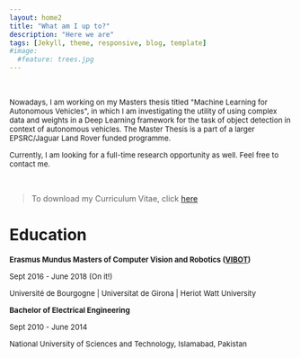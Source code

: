 ```yaml
---
layout: home2
title: "What am I up to?" 
description: "Here we are"
tags: [Jekyll, theme, responsive, blog, template]
#image:
  #feature: trees.jpg
---
```


<br />
<p><font size="2">Nowadays, I am working on my Masters thesis titled "Machine Learning for Autonomous Vehicles", in which I am investigating the utility of using complex data and weights in a Deep Learning framework for the task of object detection in context of autonomous vehicles. The Master Thesis is a part of a larger EPSRC/Jaguar Land Rover funded programme.</font></p>
<p></p>
<p></p>
<p><font size="2">Currently, I am looking for a full-time research opportunity as well. Feel free to contact me.</font></p>
<br />

  <blockquote>
  <p>To download my Curriculum Vitae, click <a href="https://drive.google.com/file/d/1wnIScTH0v37PL6gqIs6J9OlVRk0PMgXm/view?usp=sharing" target="_blank">here</a > </p>    
</blockquote>

<h1>Education</h1>
<p><b><font size="2.5">Erasmus Mundus Masters of Computer Vision and Robotics (<a href="https://www.vibot.org/" target="_blank">VIBOT</a>)</font></b></p>
<p><font size="2">Sept 2016 - June 2018 (On it!)</font></p>
<p><font size="2">Université de Bourgogne | Universitat de Girona | Heriot Watt University</font></p>  
<p></p>  
<p><font size="2.5"><b>Bachelor of Electrical Engineering</b></font></p>
<p><font size="2">Sept 2010 - June 2014</font></p>
<p><font size="2">National University of Sciences and Technology, Islamabad, Pakistan</font></p>   
  

